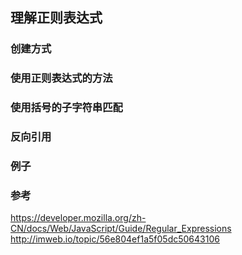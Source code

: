 ## 理解正则表达式

### 创建方式

### 使用正则表达式的方法

### 使用括号的子字符串匹配

### 反向引用

### 例子


### 参考
https://developer.mozilla.org/zh-CN/docs/Web/JavaScript/Guide/Regular_Expressions
http://imweb.io/topic/56e804ef1a5f05dc50643106
